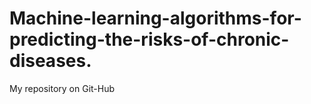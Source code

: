 # Machine-learning-algorithms-for-predicting-the-risks-of-chronic-diseases.
My repository on Git-Hub 
